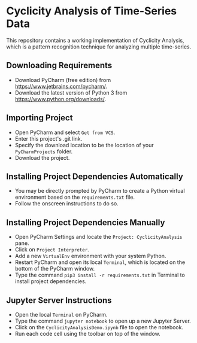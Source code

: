 # Cyclicity Analysis of Time-Series Data
This repository contains a working implementation of Cyclicity Analysis, which is a pattern recognition technique for analyzing multiple time-series.

## Downloading Requirements
- Download PyCharm (free edition) from https://www.jetbrains.com/pycharm/.
- Download the latest version of Python 3 from https://www.python.org/downloads/.

## Importing Project
- Open PyCharm and select `Get from VCS`.
- Enter this project's .git link.
- Specify the download location to be the location of your `PyCharmProjects` folder.
- Download the project.

## Installing Project Dependencies Automatically
- You may be directly prompted by PyCharm to create a Python virtual environment based on the `requirements.txt` file. 
- Follow the onscreen instructions to do so. 

## Installing Project Dependencies Manually
- Open PyCharm Settings and locate the `Project: CyclicityAnalysis` pane.
- Click on `Project Interpreter`.
- Add a new `VirtualEnv` environment with your system Python.
- Restart PyCharm and open its local `Terminal`, which is located on the bottom of the PyCharm window.
- Type the command `pip3 install -r requirements.txt` in Terminal to install project dependencies.

## Jupyter Server Instructions
  - Open the local `Terminal` on PyCharm.
  - Type the command `jupyter notebook` to open up a new Jupyter Server.
  - Click on the `CyclicityAnalysisDemo.ipynb` file to open the notebook.
  - Run each code cell using the toolbar on top of the window.
